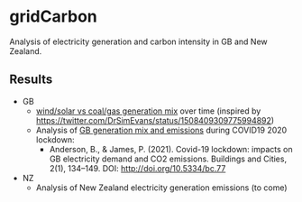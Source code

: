 # gridCarbon

Analysis of electricity generation and carbon intensity in GB and New Zealand.

## Results

 * GB 
   * [wind/solar vs coal/gas generation mix](https://dataknut.github.io/gridCarbon/gbGenMixTrends.html) over time (inspired by https://twitter.com/DrSimEvans/status/1508409309775994892)
   * Analysis of [GB generation mix and emissions](https://git.soton.ac.uk/ba1e12/gbLockdownElecPaper) during COVID19 2020 lockdown:
     * Anderson, B., & James, P. (2021). Covid-19 lockdown: impacts on GB electricity demand and CO2 emissions. Buildings and Cities, 2(1), 134–149. DOI: http://doi.org/10.5334/bc.77
 * NZ
   * Analysis of New Zealand electricity generation emissions (to come)
